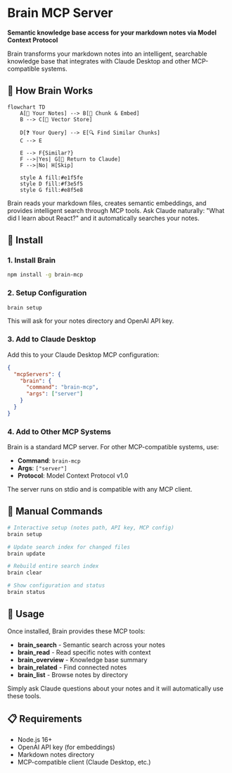 # Brain MCP Server

**Semantic knowledge base access for your markdown notes via Model Context Protocol**

Brain transforms your markdown notes into an intelligent, searchable knowledge base that integrates with Claude Desktop and other MCP-compatible systems.

## 🧠 How Brain Works

```mermaid
flowchart TD
    A[📄 Your Notes] --> B[🔧 Chunk & Embed]
    B --> C[💾 Vector Store]
    
    D[❓ Your Query] --> E[🔍 Find Similar Chunks]
    C --> E
    
    E --> F{Similar?}
    F -->|Yes| G[📝 Return to Claude]
    F -->|No| H[Skip]
    
    style A fill:#e1f5fe
    style D fill:#f3e5f5
    style G fill:#e8f5e8
```

Brain reads your markdown files, creates semantic embeddings, and provides intelligent search through MCP tools. Ask Claude naturally: "What did I learn about React?" and it automatically searches your notes.

## 🚀 Install

### 1. Install Brain
```bash
npm install -g brain-mcp
```

### 2. Setup Configuration
```bash
brain setup
```
This will ask for your notes directory and OpenAI API key.

### 3. Add to Claude Desktop
Add this to your Claude Desktop MCP configuration:

```json
{
  "mcpServers": {
    "brain": {
      "command": "brain-mcp",
      "args": ["server"]
    }
  }
}
```

### 4. Add to Other MCP Systems
Brain is a standard MCP server. For other MCP-compatible systems, use:
- **Command**: `brain-mcp`  
- **Args**: `["server"]`
- **Protocol**: Model Context Protocol v1.0

The server runs on stdio and is compatible with any MCP client.

## 🔧 Manual Commands

```bash
# Interactive setup (notes path, API key, MCP config)
brain setup

# Update search index for changed files
brain update

# Rebuild entire search index  
brain clear

# Show configuration and status
brain status
```

## 🎯 Usage

Once installed, Brain provides these MCP tools:
- **brain_search** - Semantic search across your notes
- **brain_read** - Read specific notes with context
- **brain_overview** - Knowledge base summary
- **brain_related** - Find connected notes
- **brain_list** - Browse notes by directory

Simply ask Claude questions about your notes and it will automatically use these tools.

## 📋 Requirements

- Node.js 16+
- OpenAI API key (for embeddings)
- Markdown notes directory
- MCP-compatible client (Claude Desktop, etc.)
